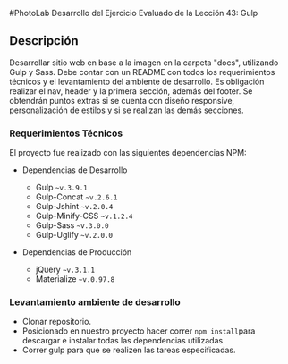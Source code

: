 #PhotoLab
Desarrollo del Ejercicio Evaluado de la Lección 43: Gulp

## Descripción
Desarrollar sitio web en base a la imagen en la carpeta "docs", utilizando Gulp y Sass. Debe contar con un README con todos los requerimientos técnicos y el levantamiento del ambiente de desarrollo. Es obligación realizar el nav, header y la primera sección, además del footer. Se obtendrán puntos extras si se cuenta con diseño responsive, personalización de estilos y si se realizan las demás secciones.

### Requerimientos Técnicos

El proyecto fue realizado con las siguientes dependencias NPM:

+ Dependencias de Desarrollo 
  - Gulp `~v.3.9.1`
  - Gulp-Concat `~v.2.6.1`
  - Gulp-Jshint `~v.2.0.4`
  - Gulp-Minify-CSS `~v.1.2.4`
  - Gulp-Sass `~v.3.0.0`
  - Gulp-Uglify `~v.2.0.0`

+ Dependencias de Producción 
  - jQuery `~v.3.1.1`
  - Materialize `~v.0.97.8`

### Levantamiento ambiente de desarrollo

+ Clonar repositorio.
+ Posicionado en nuestro proyecto hacer correr `npm install`para descargar e instalar todas las dependencias utilizadas.
+ Correr gulp para que se realizen las tareas especificadas.